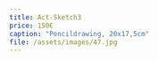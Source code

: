 ```yaml
---
title: Act-Sketch3
price: 150€
caption: "Pencildrawing, 20x17,5cm"
file: /assets/images/47.jpg
---
```

